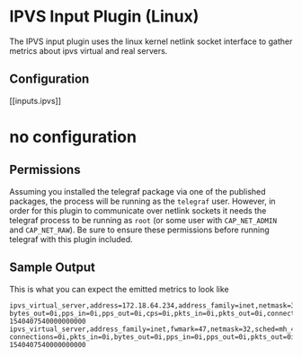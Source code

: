 # IPVS Input Plugin (Linux)

The IPVS input plugin uses the linux kernel netlink socket interface to gather
metrics about ipvs virtual and real servers.

## Configuration

[[inputs.ipvs]]
  # no configuration

## Permissions

Assuming you installed the telegraf package via one of the published packages,
the process will be running as the `telegraf` user. However, in order for this
plugin to communicate over netlink sockets it needs the telegraf process to be
running as `root` (or some user with `CAP_NET_ADMIN` and `CAP_NET_RAW`). Be sure
to ensure these permissions before running telegraf with this plugin included.

## Sample Output

This is what you can expect the emitted metrics to look like

```
ipvs_virtual_server,address=172.18.64.234,address_family=inet,netmask=32,port=9000,protocol=tcp,sched=mh_418 bytes_out=0i,pps_in=0i,pps_out=0i,cps=0i,pkts_in=0i,pkts_out=0i,connections=0i,bytes_in=0i 1540407540000000000
ipvs_virtual_server,address_family=inet,fwmark=47,netmask=32,sched=mh_418 connections=0i,pkts_in=0i,bytes_out=0i,pps_in=0i,pps_out=0i,pkts_out=0i,bytes_in=0i,cps=0i 1540407540000000000
```

